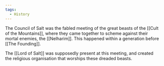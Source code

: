 ```yaml
---
tags:
  - History
---
```

The Council of Salt was the fabled meeting of the great beasts of the [[Cult of the Mountains]], where they came together to scheme against their mortal enemies, the [[Nelharim]]. This happened within a generation before [[The Founding]].

The [[Lord of Salt]] was supposedly present at this meeting, and created the religious organisation that worships these dreaded beasts. 